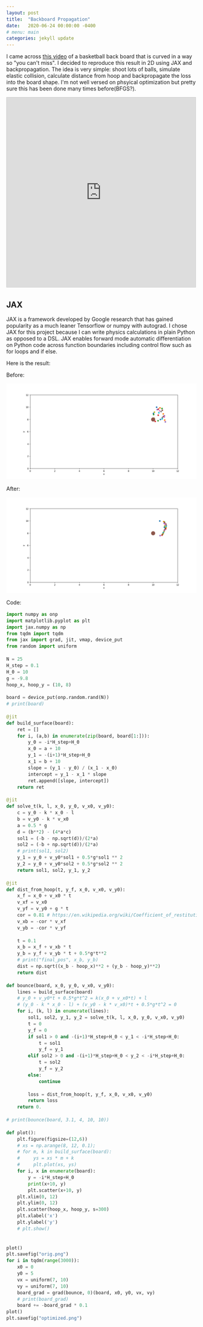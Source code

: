 ```yaml
---
layout: post
title:  "Backboard Propagation"
date:   2020-06-24 00:00:00 -0400
# menu: main
categories: jekyll update
---
```


I came across [this video](https://www.youtube.com/watch?v=vtN4tkvcBMA) of a basketball back board that is curved in a way so "you can't miss". I decided to reproduce this result in 2D using JAX and backpropagation. The idea is very simple: shoot lots of balls, simulate elastic collision, calculate distance from hoop and backpropagate the loss into the board shape. I'm not well versed on phsyical optimization but pretty sure this has been done many times before(BFGS?).

<div>
    <iframe src="https://www.desmos.com/calculator/uz1fyxvvbt?embed" width="500px" height="500px" style="border: 1px solid #ccc" frameborder=0></iframe>
</div>

## JAX

JAX is a framework developed by Google research that has gained popularity as a much leaner Tensorflow or numpy with autograd. I chose JAX for this project because I can write physics calculations in plain Python as opposed to a DSL. JAX enables forward mode automatic differentiation on Python code across function boundaries including control flow such as for loops and if else.

Here is the result:

Before:

![](/static/backboard-propagation/orig.png)

After:

![](/static/backboard-propagation/optimized.png)


Code:

```python
import numpy as onp
import matplotlib.pyplot as plt
import jax.numpy as np
from tqdm import tqdm
from jax import grad, jit, vmap, device_put
from random import uniform

N = 25
H_step = 0.1
H_0 = 10
g = -9.8
hoop_x, hoop_y = (10, 8)

board = device_put(onp.random.rand(N))
# print(board)

@jit
def build_surface(board):
    ret = []
    for i, (a,b) in enumerate(zip(board, board[1:])):
        y_0 = -i*H_step+H_0
        x_0 = a + 10
        y_1 = -(i+1)*H_step+H_0
        x_1 = b + 10
        slope = (y_1 - y_0) / (x_1 - x_0)
        intercept = y_1 - x_1 * slope
        ret.append([slope, intercept])
    return ret

@jit
def solve_t(k, l, x_0, y_0, v_x0, v_y0):
    c = y_0 - k * x_0 - l
    b = v_y0 - k * v_x0
    a = 0.5 * g
    d = (b**2) - (4*a*c)
    sol1 = (-b - np.sqrt(d))/(2*a)
    sol2 = (-b + np.sqrt(d))/(2*a)
    # print(sol1, sol2)
    y_1 = y_0 + v_y0*sol1 + 0.5*g*sol1 ** 2
    y_2 = y_0 + v_y0*sol2 + 0.5*g*sol2 ** 2
    return sol1, sol2, y_1, y_2

@jit
def dist_from_hoop(t, y_f, x_0, v_x0, v_y0):
    x_f = x_0 + v_x0 * t
    v_xf = v_x0
    v_yf = v_y0 + g * t
    cor = 0.81 # https://en.wikipedia.org/wiki/Coefficient_of_restitution
    v_xb = -cor * v_xf
    v_yb = -cor * v_yf

    t = 0.1
    x_b = x_f + v_xb * t
    y_b = y_f + v_yb * t + 0.5*g*t**2
    # print("final_pos", x_b, y_b)
    dist = np.sqrt((x_b - hoop_x)**2 + (y_b - hoop_y)**2)
    return dist

def bounce(board, x_0, y_0, v_x0, v_y0):
    lines = build_surface(board)
    # y_0 + v_y0*t + 0.5*g*t^2 = k(x_0 + v_x0*t) + l
    # (y_0 - k * x_0 - l) + (v_y0 - k * v_x0)*t + 0.5*g*t^2 = 0
    for i, (k, l) in enumerate(lines):
        sol1, sol2, y_1, y_2 = solve_t(k, l, x_0, y_0, v_x0, v_y0)
        t = 0
        y_f = 0
        if sol1 > 0 and -(i+1)*H_step+H_0 < y_1 < -i*H_step+H_0:
            t = sol1
            y_f = y_1
        elif sol2 > 0 and -(i+1)*H_step+H_0 < y_2 < -i*H_step+H_0:
            t = sol2
            y_f = y_2
        else:
            continue

        loss = dist_from_hoop(t, y_f, x_0, v_x0, v_y0)
        return loss
    return 0.

# print(bounce(board, 3.1, 4, 10, 10))

def plot():
    plt.figure(figsize=(12,6))
    # xs = np.arange(8, 12, 0.1);
    # for m, k in build_surface(board):
    #     ys = xs * m + k
    #     plt.plot(xs, ys)
    for i, x in enumerate(board):
        y = -i*H_step+H_0
        print(x+10, y)
        plt.scatter(x+10, y)
    plt.xlim(0, 12)
    plt.ylim(0, 12)
    plt.scatter(hoop_x, hoop_y, s=300)
    plt.xlabel('x')
    plt.ylabel('y')
    # plt.show()


plot()
plt.savefig("orig.png")
for i in tqdm(range(3000)):
    x0 = 0
    y0 = 5
    vx = uniform(7, 10)
    vy = uniform(7, 10)
    board_grad = grad(bounce, 0)(board, x0, y0, vx, vy)
    # print(board_grad)
    board += -board_grad * 0.1
plot()
plt.savefig("optimized.png")
```